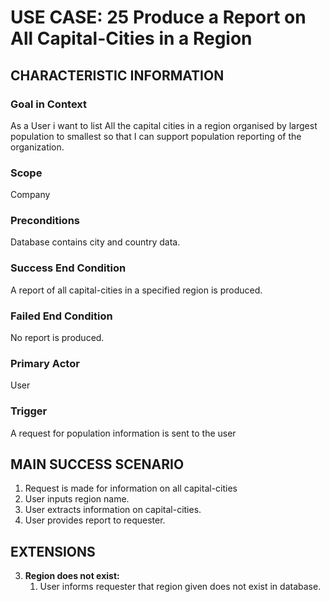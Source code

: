 # USE CASE: 25 Produce a Report on All Capital-Cities in a Region

## CHARACTERISTIC INFORMATION

### Goal in Context

As a User i want to list All the capital cities in a region organised by largest population to smallest so that I can support population reporting of the organization.

### Scope

Company

### Preconditions

Database contains city and country data.

### Success End Condition

A report of all capital-cities in a specified region is produced.

### Failed End Condition

No report is produced.

### Primary Actor

User

### Trigger

A request for population information is sent to the user

## MAIN SUCCESS SCENARIO

1. Request is made for information on all capital-cities
2. User inputs region name.
3. User extracts information on capital-cities.
4. User provides report to requester.

## EXTENSIONS

3. **Region does not exist:**
    1. User informs requester that region given does not exist in database.